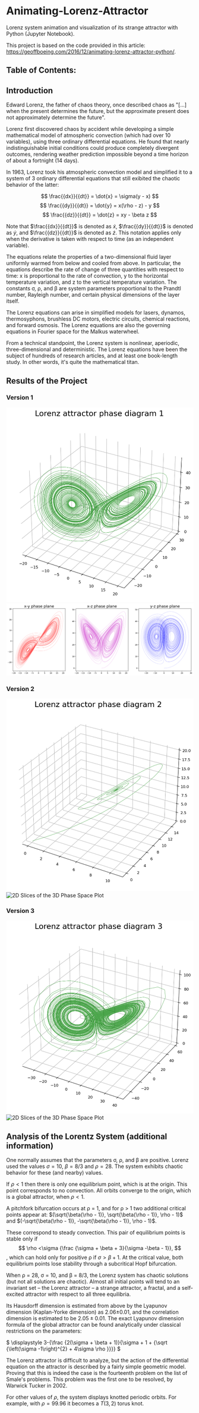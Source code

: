 # Animating-Lorenz-Attractor
Lorenz system animation and visualization of its strange attractor with Python (Jupyter Notebook). 

This project is based on the code provided in this article: https://geoffboeing.com/2016/12/animating-lorenz-attractor-python/.

Table of Contents: 
- 
## Introduction
Edward Lorenz, the father of chaos theory, once described chaos as "[...] when the present determines the future, but the approximate present does not approximately determine the future". 

Lorenz first discovered chaos by accident while developing a simple mathematical model of atmospheric convection (which had over 10 variables), using three ordinary differential equations. He found that nearly indistinguishable initial conditions could produce completely divergent outcomes, rendering weather prediction impossible beyond a time horizon of about a fortnight (14 days).

In 1963, Lorenz took his atmospheric convection model and simplified it to a system of 3 ordinary differential equations that still exibited the chaotic behavior of the latter:

$$
\frac{{dx}}{{dt}} = \dot{x} = \sigma(y - x)
$$
$$
\frac{{dy}}{{dt}} = \dot{y} = x(\rho - z) - y
$$
$$
\frac{{dz}}{{dt}} = \dot{z} = xy - \beta z
$$

Note that $\frac{{dx}}{{dt}}$ is denoted as $\dot{x}$, $\frac{{dy}}{{dt}}$ is denoted as $\dot{y}$, and $\frac{{dz}}{{dt}}$ is denoted as $\dot{z}$. This notation applies only when the derivative is taken with respect to time (as an independent variable). 

The equations relate the properties of a two-dimensional fluid layer uniformly warmed from below and cooled from above. In particular, the equations describe the rate of change of three quantities with respect to time: x is proportional to the rate of convection, y to the horizontal temperature variation, and z to the vertical temperature variation. The constants σ, ρ, and β are system parameters proportional to the Prandtl number, Rayleigh number, and certain physical dimensions of the layer itself.

The Lorenz equations can arise in simplified models for lasers, dynamos, thermosyphons, brushless DC motors, electric circuits, chemical reactions, and forward osmosis. The Lorenz equations are also the governing equations in Fourier space for the Malkus waterwheel.

From a technical standpoint, the Lorenz system is nonlinear, aperiodic, three-dimensional and deterministic. The Lorenz equations have been the subject of hundreds of research articles, and at least one book-length study. In other words, it's quite the mathematical titan. 

## Results of the Project
### Version 1
![3D Phase Space Plot](/images/lorenz-animate1/lorenz-attractor-3d-1.png)
![2D Slices of the 3D Phase Space Plot](/images/lorenz-animate1/lorenz-attractor-phase-plane-1.png)

### Version 2
![3D Phase Space Plot](/images/lorenz-animate2/lorenz-attractor-3d-2.png)
![2D Slices of the 3D Phase Space Plot](/images/lorenz-animate1/lorenz-attractor-phase-plane-2.png)

### Version 3
![3D Phase Space Plot](/images/lorenz-animate3/lorenz-attractor-3d-3.png)
![2D Slices of the 3D Phase Space Plot](/images/lorenz-animate1/lorenz-attractor-phase-plane-3.png)

## Analysis of the Lorentz System (additional information)
One normally assumes that the parameters σ, ρ, and β are positive. Lorenz used the values $\sigma = 10$, $\beta = 8/3$ and $\rho = 28$. The system exhibits chaotic behavior for these (and nearby) values.

If $\rho < 1$ then there is only one equilibrium point, which is at the origin. This point corresponds to no convection. All orbits converge to the origin, which is a global attractor, when $\rho < 1$.

A pitchfork bifurcation occurs at ρ = 1, and for ρ > 1 two additional critical points appear at: 
$(\sqrt{\beta(\rho - 1)}, \sqrt{\beta(\rho - 1)}, \rho - 1)$ and $(-\sqrt{\beta(\rho - 1)}, -\sqrt{\beta(\rho - 1)}, \rho - 1)$. 

These correspond to steady convection. This pair of equilibrium points is stable only if
$$
\rho <\sigma {\frac {\sigma + \beta + 3}{\sigma -\beta - 1}},
$$,
which can hold only for positive ρ if $\sigma > \beta + 1$. At the critical value, both equilibrium points lose stability through a subcritical Hopf bifurcation.

When ρ = 28, σ = 10, and β = 8/3, the Lorenz system has chaotic solutions (but not all solutions are chaotic). Almost all initial points will tend to an invariant set – the Lorenz attractor – a strange attractor, a fractal, and a self-excited attractor with respect to all three equilibria. 

Its Hausdorff dimension is estimated from above by the Lyapunov dimension (Kaplan-Yorke dimension) as 2.06±0.01, and the correlation dimension is estimated to be $2.05±0.01$. The exact Lyapunov dimension formula of the global attractor can be found analytically under classical restrictions on the parameters:

$ \displaystyle 3-{\frac {2(\sigma + \beta + 1)}{\sigma + 1 + {\sqrt {\left(\sigma -1\right)^{2} + 4\sigma \rho }}}} $

The Lorenz attractor is difficult to analyze, but the action of the differential equation on the attractor is described by a fairly simple geometric model. Proving that this is indeed the case is the fourteenth problem on the list of Smale's problems. This problem was the first one to be resolved, by Warwick Tucker in 2002.

For other values of $\rho$, the system displays knotted periodic orbits. For example, with $\rho = 99.96$ it becomes a $T(3,2)$ torus knot.